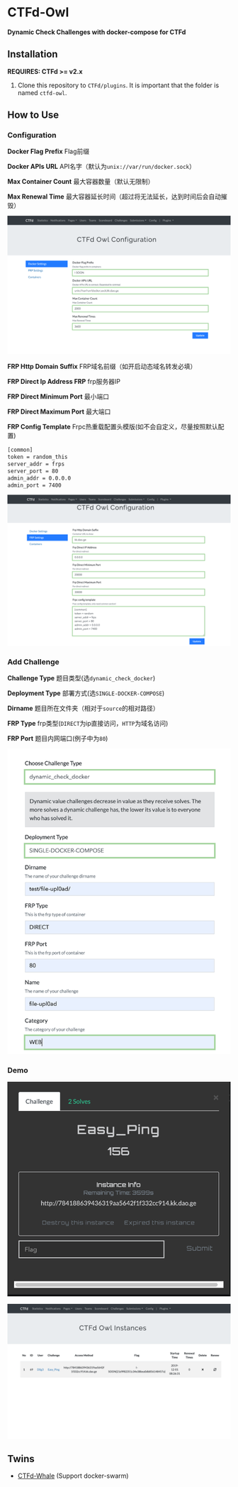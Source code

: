 # CTFd-Owl

**Dynamic Check Challenges with docker-compose for CTFd**



## Installation

**REQUIRES: CTFd >= v2.x**

1. Clone this repository to `CTFd/plugins`. It is important that the folder is
named `ctfd-owl`.

## How to Use

### Configuration

**Docker Flag Prefix** Flag前缀

**Docker APIs URL** API名字（默认为`unix://var/run/docker.sock`）

**Max Container Count** 最大容器数量（默认无限制）

**Max Renewal Time** 最大容器延长时间（超过将无法延长，达到时间后会自动摧毁）

![docker-setting-demo-w150](./assets/demo_img/owl-docker_shrink.png)



**FRP Http Domain Suffix** FRP域名前缀（如开启动态域名转发必填）

**FRP Direct Ip Address FRP** frp服务器IP

**FRP Direct Minimum Port** 最小端口

**FRP Direct Maximum Port** 最大端口

**FRP Config Template** Frpc热重载配置头模版(如不会自定义，尽量按照默认配置)

```
[common]
token = random_this
server_addr = frps
server_port = 80
admin_addr = 0.0.0.0
admin_port = 7400
```

![frp-setting-demo-w150](./assets/demo_img/owl-frp_shrink.png)

### Add Challenge

**Challenge Type** 题目类型(选`dynamic_check_docker`)

**Deployment Type** 部署方式(选`SINGLE-DOCKER-COMPOSE`)

**Dirname** 题目所在文件夹（相对于`source`的相对路径）

**FRP Type** frp类型(`DIRECT`为ip直接访问，`HTTP`为域名访问)

**FRP Port** 题目内网端口(例子中为`80`)

![owl-challenges-demo-w150](./assets/demo_img/owl-challenges_shrink.png)



### Demo

![instance-demo-w150](./assets/demo_img/owl-instance_shrink.png)

![containers-demo-w150](./assets/demo_img/owl-containers_shrink.png)

## Twins

* [CTFd-Whale](https://github.com/glzjin/CTFd-Whale) (Support docker-swarm)